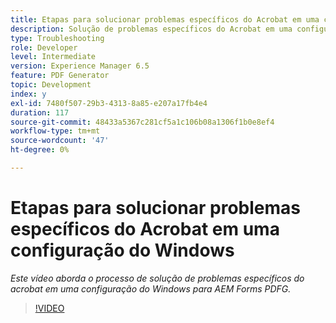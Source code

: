 ```yaml
---
title: Etapas para solucionar problemas específicos do Acrobat em uma configuração do Windows
description: Solução de problemas específicos do Acrobat em uma configuração do Windows
type: Troubleshooting
role: Developer
level: Intermediate
version: Experience Manager 6.5
feature: PDF Generator
topic: Development
index: y
exl-id: 7480f507-29b3-4313-8a85-e207a17fb4e4
duration: 117
source-git-commit: 48433a5367c281cf5a1c106b08a1306f1b0e8ef4
workflow-type: tm+mt
source-wordcount: '47'
ht-degree: 0%

---
```


# Etapas para solucionar problemas específicos do Acrobat em uma configuração do Windows

*Este vídeo aborda o processo de solução de problemas específicos do acrobat em uma configuração do Windows para AEM Forms PDFG.*

>[!VIDEO](https://video.tv.adobe.com/v/335480?quality=12&learn=on)
